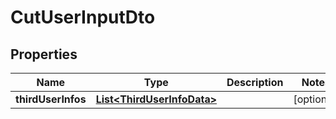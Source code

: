 
# CutUserInputDto

## Properties
Name | Type | Description | Notes
------------ | ------------- | ------------- | -------------
**thirdUserInfos** | [**List&lt;ThirdUserInfoData&gt;**](ThirdUserInfoData.md) |  |  [optional]



